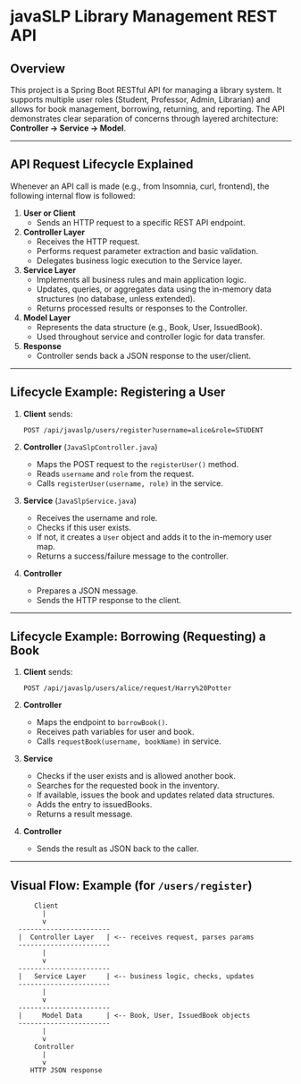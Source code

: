# javaSLP Library Management REST API

## Overview

This project is a Spring Boot RESTful API for managing a library system. It supports multiple user roles (Student, Professor, Admin, Librarian) and allows for book management, borrowing, returning, and reporting. The API demonstrates clear separation of concerns through layered architecture: **Controller → Service → Model**.

---

## API Request Lifecycle Explained

Whenever an API call is made (e.g., from Insomnia, curl, frontend), the following internal flow is followed:

1. **User or Client**
    - Sends an HTTP request to a specific REST API endpoint.
2. **Controller Layer**
    - Receives the HTTP request.
    - Performs request parameter extraction and basic validation.
    - Delegates business logic execution to the Service layer.
3. **Service Layer**
    - Implements all business rules and main application logic.
    - Updates, queries, or aggregates data using the in-memory data structures (no database, unless extended).
    - Returns processed results or responses to the Controller.
4. **Model Layer**
    - Represents the data structure (e.g., Book, User, IssuedBook).
    - Used throughout service and controller logic for data transfer.
5. **Response**
    - Controller sends back a JSON response to the user/client.

---

## Lifecycle Example: Registering a User

1. **Client** sends:
    ```
    POST /api/javaslp/users/register?username=alice&role=STUDENT
    ```

2. **Controller** (`JavaSlpController.java`)
    - Maps the POST request to the `registerUser()` method.
    - Reads `username` and `role` from the request.
    - Calls `registerUser(username, role)` in the service.

3. **Service** (`JavaSlpService.java`)
    - Receives the username and role.
    - Checks if this user exists.
    - If not, it creates a `User` object and adds it to the in-memory user map.
    - Returns a success/failure message to the controller.

4. **Controller**
    - Prepares a JSON message.
    - Sends the HTTP response to the client.

---

## Lifecycle Example: Borrowing (Requesting) a Book

1. **Client** sends:
    ```
    POST /api/javaslp/users/alice/request/Harry%20Potter
    ```

2. **Controller**
    - Maps the endpoint to `borrowBook()`.
    - Receives path variables for user and book.
    - Calls `requestBook(username, bookName)` in service.

3. **Service**
    - Checks if the user exists and is allowed another book.
    - Searches for the requested book in the inventory.
    - If available, issues the book and updates related data structures.
    - Adds the entry to issuedBooks.
    - Returns a result message.

4. **Controller**
    - Sends the result as JSON back to the caller.

---

## Visual Flow: Example (for `/users/register`)

```text
      Client
        |
        v
  -----------------------
  |  Controller Layer   | <-- receives request, parses params
  -----------------------
        |
        v
  -----------------------
  |   Service Layer     | <-- business logic, checks, updates
  -----------------------
        |
        v
  -----------------------
  |     Model Data      | <-- Book, User, IssuedBook objects
  -----------------------
        |
        v
      Controller
        |
        v
     HTTP JSON response
